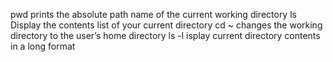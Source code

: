pwd prints the absolute path name of the current working directory
ls Display the contents list of your current directory
cd ~ changes the working directory to the user’s home directory
ls -l isplay current directory contents in a long format
